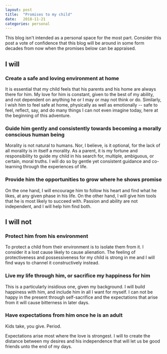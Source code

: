 ```yaml
---
layout: post
title:  "Promises to my child"
date:   2018-11-21
categories: personal
---
```


This blog isn't intended as a personal space for the most part. Consider this post a vote of confidence that this blog will be around in some form
decades from now when the promises below can be appraised.

## I will

### Create a safe and loving environment at home

It is essential that my child feels that his parents and his home are always there for him. My love for him is constant, given to the best of my
ability, and not dependent on anything he or I may or may not think or do. Similarly, I wish him to feel safe at home, physically as well as
emotionally -- safe to feel, reflect, say, and do many things I can not even imagine today, here at the beginning of this adventure.

### Guide him gently and consistently towards becoming a morally conscious human being

Morality is not natural to humans. Nor, I believe, is it optional, for the lack of all morality is in itself a morality. As a parent, it is my fortune
and responsibility to guide my child in his search for, multiple, ambiguous, or certain, moral truths. I will do so by gentle yet consistent guidance
and co-learning through the experiences of life.

### Provide him the opportunities to grow where he shows promise

On the one hand, I will encourage him to follow his heart and find what he likes, at any given phase in his life. On the other hand, I will give him
tools that he is most likely to succeed with. Passion and ability are not independent, and I will help him find both.

## I will not

### Protect him from his environment

To protect a child from their environment is to isolate them from it. I consider it a lost cause likely to cause alienation. The feeling of
protectiveness and possessiveness for my child is strong in me and I will find ways to channel it constructively instead.

### Live my life through him, or sacrifice my happiness for him

This is a particularly insidious one, given my background. I will build happiness with him, and include him in all I want for myself. I can not be
happy in the present through self-sacrifice and the expectations that arise from it will cause bitterness in later days.

### Have expectations from him once he is an adult

Kids take, you give. Period.

Expectations arise most where the love is strongest. I will to create the distance between my desires and his independence that will let us be good
friends unto the end of my days.
